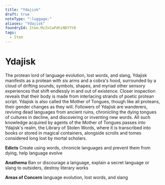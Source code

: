 ```yaml
---
title: "Ydajisk"
draft: true
noteType: ":luggage:"
aliases: "Ydajisk"
foundryId: Item.MzZxCwPdhiNDYYY8
tags:
  - Item
---
```


# Ydajisk

The protean lord of language evolution, lost words, and slang, Ydajisk manifests as a protean with six arms and a cobra's hood, surrounded by a cloud of drifting sounds, symbols, shapes, and myriad other sensory experiences that shift endlessly in and out of existence. Closer inspection reveals that their body is made from interlacing strands of poetic protean script. Ydajisk is also called the Mother of Tongues, though like all proteans, their gender changes as they will. Followers of Ydajisk are wanderers, reviving dead languages from ancient ruins, chronicling the dying tongues of cultures in decline, and discovering or inventing new words. All such knowledge acquired by agents of the Mother of Tongues passes into Ydajisk's realm, the Library of Stolen Words, where it is transcribed into books or stored in magical containers, alongside scrolls and tomes considered long lost by mortal scholars.

**Edicts** Create using words, chronicle languages and prevent them from dying, help language evolve

**Anathema** Ban or discourage a language, explain a secret language or slang to outsiders, destroy literary works

**Areas of Concern** language evolution, lost words, and slang
